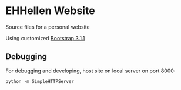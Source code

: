 EHHellen Website
============
Source files for a personal website 

Using customized [Bootstrap 3.1.1](http://getbootstrap.com/)

Debugging
------------
For debugging and developing, host site on local server on port 8000:
```
python -m SimpleHTTPServer
```  
